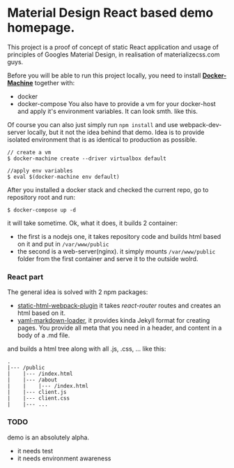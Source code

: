 # Material Design React based demo homepage.


This project is a proof of concept of static React application and usage of principles of Googles Material Design, in realisation of materializecss.com guys.


Before you will be able to run this project locally, you need to install [**Docker-Machine**](https://docs.docker.com/machine/install-machine/) together with:
   - docker
   - docker-compose
You also have to provide a vm for your docker-host and apply it's environment variables. It can look smth. like this.

Of course you can also just simply run ```npm install``` and use webpack-dev-server locally, but it not the idea behind that demo. Idea is to provide isolated environment that is as identical to production as possible.

```
// create a vm
$ docker-machine create --driver virtualbox default

//apply env variables
$ eval $(docker-machine env default)
```

After you installed a docker stack and checked the current repo, go to repository root and run:

```
$ docker-compose up -d
```
it will take sometime. Ok, what it does, it builds 2 container:
- the first is a nodejs one, it takes repository code and builds html based on it and put in ```/var/www/public```
- the second is a web-server(nginx). it simply mounts ```/var/www/public``` folder from the first container and serve it to the outside wolrd.


### React part

The general idea is solved with 2 npm packages:
 - [static-html-webpack-plugin](https://www.npmjs.com/package/static-html-webpack-plugin) it takes *react-router* routes and creates an html based on it.
 - [yaml-markdown-loader](https://www.npmjs.com/package/yaml-markdown-loader), it provides kinda Jekyll format for creating pages. You provide all meta that you need in a header, and content in a body of a .md file.

and builds a html tree along with all .js, .css, ... like this:
```
.
|--- /public
|    |--- /index.html
|    |--- /about
|    |    |--- /index.html
|    |--- client.js
|    |--- client.css
|    |--- ...
```


 ### TODO
  demo is an absolutely alpha.
  - it needs test
  - it needs environment awareness
